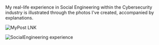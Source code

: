 My real-life experience in Social Engineering within the Cybersecurity industry is illustrated through the photos I've created, 
accompanied by explanations.


![MyPost LNK](https://github.com/iJCLEE/About-Social-Engineering/assets/61095429/3292e362-96f5-42b5-88ff-7772b1a4b8f6)

![SocialEngineering experience](https://github.com/iJCLEE/About-Social-Engineering/assets/61095429/0ebf3a0b-720d-4de6-9346-ec89185dc7bf)
